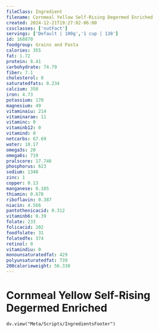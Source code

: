 ```yaml
---
fileClass: Ingredient
filename: Cornmeal Yellow Self-Rising Degermed Enriched
created: 2024-12-21T19:27:02-06:00
cssclasses: ['nutFact']
servings: ['Default | 100g','1 cup | 138']
id: 168870
foodgroup: Grains and Pasta
calories: 355
fat: 1.72
protein: 8.41
carbohydrate: 74.79
fiber: 7.1
cholesterol: 0
saturatedfats: 0.234
calcium: 350
iron: 4.73
potassium: 170
magnesium: 49
vitaminaiu: 214
vitaminarae: 11
vitaminc: 0
vitaminb12: 0
vitamind: 0
netcarbs: 67.69
water: 10.17
omega3s: 20
omega6s: 719
pralscore: 17.746
phosphorus: 623
sodium: 1348
zinc: 1
copper: 0.13
manganese: 0.105
thiamin: 0.678
riboflavin: 0.387
niacin: 4.566
pantothenicacid: 0.312
vitaminb6: 0.39
folate: 233
folicacid: 202
foodfolate: 31
folatedfe: 374
retinol: 0
vitamindiu: 0
monounsaturatedfat: 429
polyunsaturatedfat: 739
200calorieweight: 56.338
---
```


# Cornmeal Yellow Self-Rising Degermed Enriched

```dataviewjs
dv.view("Meta/Scripts/IngredientsFooter")
```